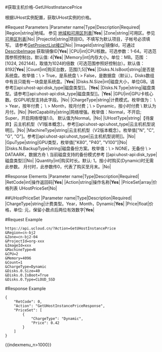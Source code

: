#获取主机价格-GetUHostInstancePrice

根据UHost实例配置，获取UHost实例的价格。

#Request Parameters
|Parameter name|Type|Description|Required|
|Region|string|地域。 参见 [地域和可用区列表](../summary/regionlist.html)|**Yes**|
|Zone|string|可用区。参见 [可用区列表](../summary/regionlist.html)|No|
|ProjectId|string|项目ID。不填写为默认项目，子帐号必须填写。 请参考[GetProjectList接口](../summary/get_project_list.html)|No|
|ImageId|string|镜像Id，可通过 [DescribeImage](describe_image.html) 获取镜像ID|**Yes**|
|CPU|int|CPU核数。可选参数：1-64。可选范围参照控制台。默认值: 4|**Yes**|
|Memory|int|内存大小。单位：MB。范围 ：[1024, 262144]，取值为1024的倍数（可选范围参照好控制台）。默认值：8192|**Yes**|
|Count|int|购买台数，范围[1,5]|**Yes**|
|Disks.N.IsBoot|string|是否是系统盘。枚举值：\\ > True，是系统盘 \\ > False，是数据盘（默认）。Disks数组中有且只能有一块盘是系统盘。|**Yes**|
|Disks.N.Size|int|磁盘大小，单位GB。请参考[[api:uhost-api:disk_type|磁盘类型]]。|**Yes**|
|Disks.N.Type|string|磁盘类型。请参考[[api:uhost-api:disk_type|磁盘类型]]。|**Yes**|
|GPU|int|GPU卡核心数。仅GPU机型支持此字段。|No|
|ChargeType|string|计费模式。枚举值为： \\ > Year，按年付费； \\ > Month，按月付费；\\ > Dynamic，按小时付费 \\ 默认为月付。|No|
|NetCapability|string|网络增强。枚举值：Normal，不开启; Super，开启网络增强1.0。 默认值为Normal。|No|
|UHostType|string|【待废弃】云主机机型（V1版本概念）。参考[[api:uhost-api:uhost_type|云主机机型说明]]。|No|
|MachineType|string|云主机机型（V2版本概念）。枚举值["N", "C", "G", "O"]。参考[[api:uhost-api:uhost_type|云主机机型说明]]。|No|
|GpuType|string|GPU类型，枚举值["K80", "P40", "V100"]|No|
|Disks.N.BackupType|string|磁盘备份方案。枚举值：\\ > NONE，无备份 \\ > DATAARK，数据方舟 \\ 当前磁盘支持的备份模式参考 [[api:uhost-api:disk_type|磁盘类型]]|No|
|Quantity|int|购买时长。默认: 1。按小时购买(Dynamic)时无需此参数。 月付时，此参数传0，代表了购买至月末。|No|


#Response Elements
|Parameter name|Type|Description|Required|
|RetCode|int|操作返回码|**Yes**|
|Action|string|操作名称|**Yes**|
|PriceSet|array|价格列表 UHostPriceSet|No|


##UHostPriceSet
|Parameter name|Type|Description|Required|
|ChargeType|string|计费类型。Year，Month，Dynamic|**Yes**|
|Price|float|价格，单位: 元，保留小数点后两位有效数字|**Yes**|

#Request Example
```
https://api.ucloud.cn/?Action=GetUHostInstancePrice
&Region=cn-bj2
&Zone=cn-bj2-04
&ProjectId=org-xxx
&ImageId=xxx
&MachineType=N
&CPU=2
&Memory=4096
&Count=1
&ChargeType=Dynamic
&Disks.0.Size=40
&Disks.0.IsBoot=True
&Disks.0.Type=CLOUD_SSD
```
#Response Example
```
{
    "RetCode": 0,
    "Action": "GetUHostInstancePriceResponse",
    "PriceSet": [
        {
            "ChargeType": "Dynamic",
            "Price": 0.42
        }
    ]
}
```

{{indexmenu_n>1000}}
